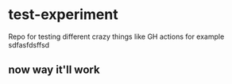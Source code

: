 # test-experiment
Repo for testing different crazy things like GH actions for example
 sdfasfdsffsd
## now way it'll work
